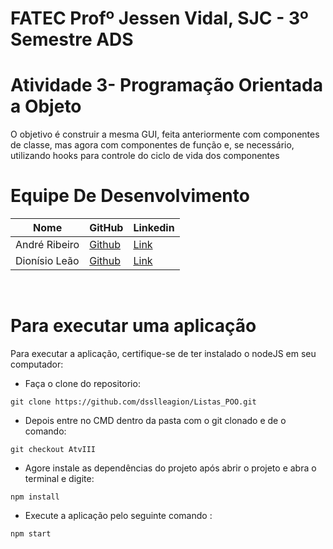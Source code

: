 # FATEC Profº Jessen Vidal, SJC - 3º Semestre ADS

# Atividade 3- Programação Orientada a Objeto

O objetivo é construir a mesma GUI, feita anteriormente com componentes de classe, mas agora com componentes de função e, se necessário, utilizando hooks para controle do ciclo de vida dos componentes


# Equipe De Desenvolvimento 

Nome            | GitHub                                                       | Linkedin |
 |-----------------|--------------------------------------------------------------|----------|
| André Ribeiro   | <a href="https://github.com/New-Tomorrow" target="_blank">Github</a> | <a href="https://www.linkedin.com/in/andre-ramos-ribeiro-320621226/" target="_blank">Link</a>| |
| Dionísio Leão   | <a href="https://github.com/dsslleagion" target="_blank">Github</a> | <a href="https://www.linkedin.com/in/dionisio-samuel-dos-santos-le%C3%A3o-616848226/" target="_blank">Link</a>|
<br>

# Para executar uma aplicação

Para executar a aplicação, certifique-se de ter instalado o nodeJS em seu computador:

- Faça o  clone do repositorio:
```
git clone https://github.com/dsslleagion/Listas_POO.git
```
- Depois entre no CMD dentro da pasta com o git clonado e de o comando:
```
git checkout AtvIII
```
- Agore instale as dependências do projeto após abrir o projeto e abra o terminal e digite:
```
npm install
```
- Execute a aplicação pelo seguinte comando :
```
npm start
```
